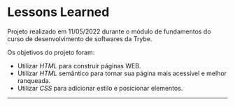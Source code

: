 # Lessons Learned

Projeto realizado em 11/05/2022 durante o módulo de fundamentos do curso de desenvolvimento de softwares da Trybe.

Os objetivos do projeto foram:

* Utilizar _HTML_ para construir páginas WEB.
* Utilizar _HTML_ semântico para tornar sua página mais acessível e melhor ranqueada.
* Utilizar _CSS_ para adicionar estilo e posicionar elementos.

---